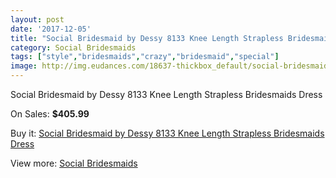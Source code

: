 ```yaml
---
layout: post
date: '2017-12-05'
title: "Social Bridesmaid by Dessy 8133 Knee Length Strapless Bridesmaids Dress"
category: Social Bridesmaids
tags: ["style","bridesmaids","crazy","bridesmaid","special"]
image: http://img.eudances.com/18637-thickbox_default/social-bridesmaid-by-dessy-8133-knee-length-strapless-bridesmaids-dress.jpg
---
```

Social Bridesmaid by Dessy 8133 Knee Length Strapless Bridesmaids Dress

On Sales: **$405.99**
<a href="https://www.eudances.com/en/social-bridesmaids/5535-social-bridesmaid-by-dessy-8133-knee-length-strapless-bridesmaids-dress.html"><amp-img layout="responsive" width="600" height="600" src="//img.eudances.com/18637-thickbox_default/social-bridesmaid-by-dessy-8133-knee-length-strapless-bridesmaids-dress.jpg" alt="Social Bridesmaid by Dessy 8133 Knee Length Strapless Bridesmaids Dress 0" /></a>
<a href="https://www.eudances.com/en/social-bridesmaids/5535-social-bridesmaid-by-dessy-8133-knee-length-strapless-bridesmaids-dress.html"><amp-img layout="responsive" width="600" height="600" src="//img.eudances.com/18638-thickbox_default/social-bridesmaid-by-dessy-8133-knee-length-strapless-bridesmaids-dress.jpg" alt="Social Bridesmaid by Dessy 8133 Knee Length Strapless Bridesmaids Dress 1" /></a>

Buy it: [Social Bridesmaid by Dessy 8133 Knee Length Strapless Bridesmaids Dress](https://www.eudances.com/en/social-bridesmaids/5535-social-bridesmaid-by-dessy-8133-knee-length-strapless-bridesmaids-dress.html "Social Bridesmaid by Dessy 8133 Knee Length Strapless Bridesmaids Dress")

View more: [Social Bridesmaids](https://www.eudances.com/en/66-Social-Bridesmaids "Social Bridesmaids")